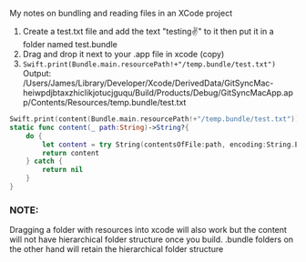 My notes on bundling and reading files in an XCode project<!--more--> 

1. Create a test.txt file and add the text "testing✌️" to it then put it in a folder named test.bundle
2. Drag and drop it next to your .app file in xcode (copy)
3. `Swift.print(Bundle.main.resourcePath!+"/temp.bundle/test.txt")` Output: /Users/James/Library/Developer/Xcode/DerivedData/GitSyncMac-heiwpdjbtaxzhiclikjotucjguqu/Build/Products/Debug/GitSyncMacApp.app/Contents/Resources/temp.bundle/test.txt


```swift
Swift.print(content(Bundle.main.resourcePath!+"/temp.bundle/test.txt"))//Output: testing✌️
static func content(_ path:String)->String?{
    do {
        let content = try String(contentsOfFile:path, encoding:String.Encoding.utf8) as String//encoding: NSUTF8StringEncoding
        return content
    } catch {
        return nil
    }
}
```

### NOTE:
Dragging a folder with resources into xcode will also work but the content will not have hierarchical folder structure once you build. .bundle folders on the other hand will retain the hierarchical folder structure 